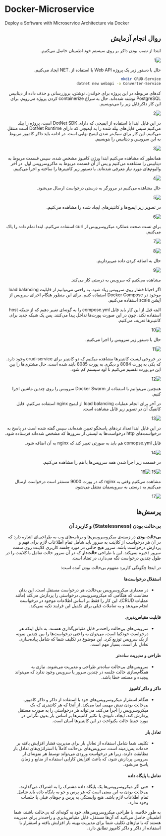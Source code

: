 # Docker-Microservice
Deploy a Software with Microservice Architecture via Docker

<div dir="rtl">

## روال انجام آزمایش

ابتدا از نصب بودن داکر بر روی سیستم خود اطمینان حاصل می‌کنیم.

![1](Images/1.png)

حال با دستور زیر یک پروژه 
Web API
با استفاده از
.NET
ایجاد می‌کنیم.

```bash
mkdir CRUD-Service
dotnet new webapi -o Converter-Service 
```

کدهای مربوطه در این پروژه برای خواندن، نوشتن، بروزرسانی و حذف داده از دیتابیس 
PostgreSQL
نوشته شده‌اند. حال به سراغ 
containerize 
کردن پروژه می‌رویم. برای این کار داکرفایل زیر را می‌نویسیم. 

![2](Images/2.png)

در این فایل ابتدا با استفاده از ایمیجی که دارای 
DotNet SDK
است، پروژه را بیلد می‌کنیم سپس فایل‌های بیلد شده را به ایمیجی که دارای 
DotNet Runtime
است منتقل می‌کنیم. این کار برای سبک‌تر شدن ایمیج نهایی است. در ادامه باید داکر کامپوز مربوط به این سرویس و دیتابیس را بنویسیم. 

![3](Images/3.png)

همانطور که مشاهده می‌کنیم ابتدا ورژن کامپوز مشخص شده، سپس قسمت مربوط به دیتابیس را مشاهده می‌کنیم و پس از آن قسمت مربوط به ماکروسرویس اول. در آخر والیوم‌های مورد نیاز معرفی شده‌اند. با دستور زیر کانتینرها را ساخته و اجرا می‌کنیم. 

![4](Images/4.png)

حال مشاهده می‌کنیم در مرورگر به درستی درخواست ارسال می‌شود. 

![5](Images/5.png)

در تصویر زیر ایمیج‌ها و کانتینرهای ایجاد شده را مشاهده می‌کنیم. 

![6](Images/6.png)

برای تست صحت عملکرد میکروسرویس از curl استفاده می‌کنیم. 
ابتدا تمام داده را پاک می‌کنیم.

![7](Images/7.png)

![8](Images/8.png)

حال به اضافه کردن داده می‌پردازیم.

![9](Images/9.png)

مشاهده می‌کنیم که سرویس به درستی کار می‌کند.

اگر احیانا فشار روی سرویس زیاد شود، به راحتی می‌توانیم از قابلیت 
load balancing
موجود در 
Docker Compose
استفاده کنیم. برای این منظور هنگام اجرای سرویس از آپشن 
scale
استفاده می‌کنیم. 

البته قبل از این کار باید فایل 
compose.yml
را به گونه‌ای تغییر دهیم که از شبکه 
host
استفاده نکند. چون در این صورت پورت‌ها تداخل پیدا می‌کنند. پس یک شبکه جدید برای کانتینرها تعریف می‌کنیم.

![10](Images/10.png)

حال با دستور زیر سرویس را اجرا می‌کنیم.

![11](Images/11.png)

در خروجی لیست کانتینرها مشاهده میکنیم که دو کانتینر برای 
crud-service
وجود دارد. که یکی به پورت 
8084
و دیگری به پورت
8085
بایند شده است. حال مشتری‌ها را بین این دو پورت تقسیم می‌کنیم تا لود سیستم کم شود.

![12](Images/12.png)

همچنین می‌توانیم با استفاده از 
Docker Swarm
سرویس را روی چندین ماشین اجرا کنیم.

در آخر برای انجام عملیات 
load balancing 
از ایمیج 
nginx
استفاده می‌کنیم. فایل کانفیگ آن در تصویر زیر قابل مشاهده است. 

![13](Images/13.png)

در این فایل ابتدا تعداد تردهای پاسخگو تعیین شده‌اند، سپس گفته شده است در پاسخ به درخواست‌های 
http
درخواست‌ها به لیستی از سرورها که مشخص شده‌اند فرستاده شود. 

فایل 
comopse.yml
هم باید به صورتی تغییر کند که 
nginx 
به آن اضافه شود.

![14](Images/14.png)

در قسمت زیر اجرا شدن همه سرویس‌ها با هم را مشاهده می‌کنیم.

![15](Images/15.png)
![16](Images/16.png)

مشاهده می‌کنیم وقتی به 
nginx 
که در پورت
9000
مستقر است درخواست ارسال می‌کنیم به درستی به 
سرویسمان منتقل می‌شود.

![17](Images/17.png)

## پرسش‌ها

### بی‌حالت بودن (Statelessness) و کاربرد آن 

**بی‌حالت بودن** در زمینه‌ی میکروسرویس‌ها و برنامه‌های وب به طراحی‌ای اشاره دارد که در آن هر درخواست از کلاینت به سرور باید شامل تمام اطلاعات لازم برای فهم و پردازش درخواست باشد. سرور هیچ حالتی در مورد جلسه کاربری کلاینت روی سمت سرور ذخیره نمی‌کند. این با طراحی **حالت‌دار** که در آن سرور حالت تعامل با کلاینت را در طول چندین درخواست نگه می‌دارد، در تضاد است.

در اینجا چگونگی کاربرد مفهوم بی‌حالت بودن آمده است:

#### استقلال درخواست‌ها
- در معماری میکروسرویس بی‌حالت، هر درخواست مستقل است. این بدان معناست که هنگامی که میکروسرویسی درخواستی را پردازش می‌کند (مانند عملیات CRUD)، این کار را فقط بر اساس اطلاعات موجود در درخواست انجام می‌دهد و به تعاملات قبلی برای تکمیل این فرایند تکیه نمی‌کند.

#### قابلیت مقیاس‌پذیری
- سرویس‌های بی‌حالت راحت‌تر قابل مقیاس‌گذاری هستند. به دلیل اینکه هر درخواست خودکفا است، می‌توان به راحتی درخواست‌ها را بین چندین نمونه از یک سرویس توزیع کرد. این موضوع در تکلیف شما که شامل پیاده‌سازی تعادل بار است، بسیار مهم است.

#### طراحی و مدیریت ساده‌تر
- سرویس‌های بی‌حالت ساده‌تر طراحی و مدیریت می‌شوند. نیازی به همگام‌سازی حالت جلسه در چندین سرور یا سرویس وجود ندارد که می‌تواند پیچیده و مستعد خطا باشد.

#### داکر و داکر کامپوز
- هنگام استقرار میکروسرویس‌های خود با استفاده از داکر و داکر کامپوز، بی‌حالت بودن نقش مهمی ایفا می‌کند. از آنجا که هر کانتینری که یک میکروسرویس را اجرا می‌کند، می‌تواند هر درخواستی را به صورت مستقل پردازش کند، ایجاد، نابودی یا تکثیر کانتینرها بر اساس بار بدون نگرانی در مورد حفظ حالت یکنواخت در این کانتینرها آسان است.

#### تعادل بار
- تکلیف شما شامل استفاده از تعادل بار برای مدیریت فشار افزایش یافته بر خدمات پس‌زمینه است. سرویس‌های بی‌حالت کاملاً با استراتژی‌های تعادل بار مطابقت دارند، زیرا هر درخواست ورودی می‌تواند توسط هر نمونه‌ای از سرویس پردازش شود، که باعث افزایش کارایی استفاده از منابع و زمان پاسخ می‌شود.

#### تعامل با پایگاه داده
- حتی اگر میکروسرویس‌ها یک پایگاه داده مشترک را به اشتراک می‌گذارند، بی‌حالت بودن به این معنی است که هر پرس و جو به پایگاه داده باید شامل تمام اطلاعات لازم باشد. هیچ وابستگی به پرس و جوهای قبلی یا جلسات وجود ندارد.

به طور خلاصه، با طراحی میکروسرویس‌های خود به گونه‌ای که بی‌حالت باشند، شما اطمینان حاصل می‌کنید که آن‌ها مستقل، قابل مقیاس‌پذیری و راحت‌تر برای مدیریت هستند که با نیازهای تکلیف شما برای مدیریت بهینه بار افزایش یافته و استقرار با استفاده از داکر و داکر کامپوز تطابق دارد.


</div>
